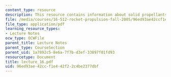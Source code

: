 ```yaml
---
content_type: resource
description: This resource contains information about solid propellants.
file: /media/courses/16-512-rocket-propulsion-fall-2005/96ed93ae42ccf1e442f22c4be2377dbf_lecture_16.pdf
file_type: application/pdf
learning_resource_types:
- Lecture Notes
ocw_type: OCWFile
parent_title: Lecture Notes
parent_type: CourseSection
parent_uid: 1a7892c5-8e6a-7f7b-d3ef-33897f01fd93
resourcetype: Document
title: lecture_16.pdf
uid: 96ed93ae-42cc-f1e4-42f2-2c4be2377dbf
---
```

